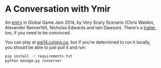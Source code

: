 # A Conversation with Ymir

An [entry](http://globalgamejam.org/2014/games/conversation-ymir) in Global
Game Jam 2014, by Very Scary Scenario (Chris Walden, Alexander Rennerfelt,
Nicholas Edwards and Iain Dawson). There's a
[trailer](http://youtu.be/ED4oib6O02k), too, if you need to be convinced.

You can play at [ggj14.colons.co](http://ggj14.colons.co), but if you're
determined to run it locally, you should be able to just pull it and run:

```bash
pip install -r requirements.txt
python manage.py runserver
```
